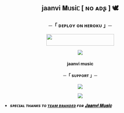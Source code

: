 <h2 align="center">
    jaanvi 𝐌ᥙsiᥴ [ ɴᴏ ᴀᴅʂ ] 🕊
</h2>

<h3 align="center">
    ─「 ᴅᴇᴩʟᴏʏ ᴏɴ ʜᴇʀᴏᴋᴜ 」─
</h3>

<p align="center"><a href="https://dashboard.heroku.com/new?template=https://github.com/anujjjjjjjjjj/AnuragXMusic"> <img src="https://img.shields.io/badge/Deploy%20On%20Heroku-black?style=for-the-badge&logo=heroku" width="220" height="38.45"/></a></p>

<p align="center">
  <img src="https://files.catbox.moe/4me3tg.jpg">
</p>

<h4 align="center">
    jaanvi music
</h4>



<h4 align="center">
    ─「 sᴜᴩᴩᴏʀᴛ 」─
</h4>

<p align="center">
<a href="https://t.me/+o8Q98BM17W42NjRl"><img src="https://img.shields.io/badge/-Support%20Group-blue.svg?style=for-the-badge&logo=Telegram"></a>
</p>

<p align="center">
<a href="https://t.me/All_super_music"><img src="https://img.shields.io/badge/-Support%20Channel-blue.svg?style=for-the-badge&logo=Telegram"></a>
</p>

- <b> _sᴩᴇᴄɪᴀʟ ᴛʜᴀɴᴋs ᴛᴏ [ᴛᴇᴀᴍ ʙʀᴀɴᴅᴇᴅ](https://t.me/All_super_music) ғᴏʀ [𝐉𝐚𝐚𝐧𝐯𝐢 𝐌𝐮𝐬𝐢𝐜](https://t.me/All_super_music)_</b>
